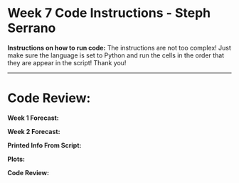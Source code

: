 # Week 7 Code Instructions - Steph Serrano

**Instructions on how to run code:**
The instructions are not too complex! Just make sure the language is set to Python and run the cells in the order that they are appear in the script! Thank you!

---
# Code Review:
**Week 1 Forecast:**

**Week 2 Forecast:**

**Printed Info From Script:**

**Plots:**

**Code Review:**
